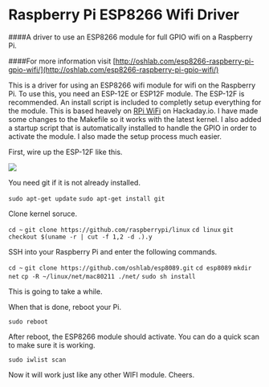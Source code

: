Raspberry Pi ESP8266 Wifi Driver
======
####A driver to use an ESP8266 module for full GPIO wifi on a Raspberry Pi.

####For more information visit [http://oshlab.com/esp8266-raspberry-pi-gpio-wifi/](http://oshlab.com/esp8266-raspberry-pi-gpio-wifi/)


This is a driver for using an ESP8266 wifi module for wifi on the Raspberry Pi. To use this, you need an ESP-12E or ESP12F module. The ESP-12F is recommended. An install script is included to completly setup everything for the module. This is based heavely on [RPi WiFi](https://hackaday.io/project/8678-rpi-wifi) on Hackaday.io. I have made some changes to the Makefile so it works with the latest kernel. I also added a startup script that is automatically installed to handle the GPIO in order to activate the module. I also made the setup process much easier. 

First, wire up the ESP-12F like this. 

![](http://oshlab.com/wp-content/uploads/2016/05/ESP-Pi-WiFi-wiring-1024x536.jpg)

You need git if it is not already installed. 

`sudo apt-get update`
`sudo apt-get install git`


Clone kernel soruce.

`cd ~`
`git clone https://github.com/raspberrypi/linux`
`cd linux`
`git checkout $(uname -r | cut -f 1,2 -d .).y`

SSH into your Raspberry Pi and enter the following commands.

`cd ~`
`git clone https://github.com/oshlab/esp8089.git`
`cd esp8089`
`mkdir net`
`cp -R ~/linux/net/mac80211 ./net/`
`sudo sh install`

This is going to take a while.

When that is done, reboot your Pi.

`sudo reboot`

After reboot, the ESP8266 module should activate. You can do a quick scan to make sure it is working.

`sudo iwlist scan`

Now it will work just like any other WIFI module. Cheers. 
